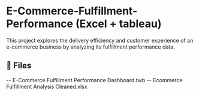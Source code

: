 # E-Commerce-Fulfillment-Performance (Excel + tableau)

This project explores the delivery efficiency and customer experience of an e-commerce business by analyzing its fulfillment performance data.

## 📂 Files
-- E-Commerce Fulfillment Performance Dashboard.twb
-- Ecommerce Fulfillment Analysis Cleaned.xlsx
